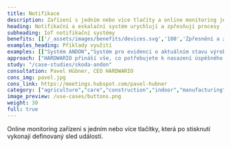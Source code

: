 ```yaml
---
title: Notifikace
description: Zařízení s jedním nebo více tlačíty a online monitoring jejich stisknutí. Řešení rychlých notifikací vhodné pro náročné venkovní projekty, průmysl i zdravotní péči.
heading: Notifikační a eskalační systém urychlují a zpřesňují procesy
subheading: IoT notifikační systémy
benefits: [['/_assets/images/benefits/devices.svg','100','Zpřesnění a zrychlení','Předprogramovaným tlačítkem je informace předána okamžitě v&nbsp;očekávané kvalitě.'],['/_assets/images/benefits/implementation.svg','100','Časová evidence záznamu','Evidujte čas vzniku události, kontrolujte proces jejího řešení a nastavte parametry eskalace.'],['/_assets/images/benefits/notification.svg','50','Variabilita notifikací','Notifikace je možné odesílat nativně, pomocí whatsapp nebo například Microsoft Teams.']]
examples_heading: Příklady využití
examples: [["Systém ANDON","Systém pro evidenci o aktuálním stavu výroby na pracovišti."],["Přivolání obsluhy","Systém umožňující aktuomaticky zavolat pracovníka údržby, nebo nahlásit poruchu."],["Nouzové tlačítko","Systém okamžitého zavolání pomoci, například pro seniory nebo pacienty."],["Evidence požadavku/úkonu","Záznam o proběhnutém kroku procesu nebo potřebě naskladnění materiálu."]]
approach: ["HARDWARIO přináší vše, co potřebujete k nasazení úspěšného projektu IoT notifikačních systémů - od zařízení po cloudové prostředí a API.","Naše nabídka produktů a služeb zahrnuje IoT zařízení a senzory, jednoduše připojitelné odkukoliv k internetu prostřednictvím LPWAN sítí, konektivitu, cloudové prostředí pro správu zařízení a&nbsp;API pro integraci s dalšími systémy."]
study: "/case-studies/skoda-andon"
consultation: Pavel Hübner, CEO HARDWARIO
cons_img: pavel.jpg
cons_link: https://meetings.hubspot.com/pavel-hubner
category: ["agriculture","care","construction","indoor","manufacturing","retail"]
image_preview: /use-cases/buttons.png
weight: 30
full: true
---
```


Online monitoring zařízení s jedním nebo více tlačítky, která po stisknutí vykonají definovaný sled událostí.

